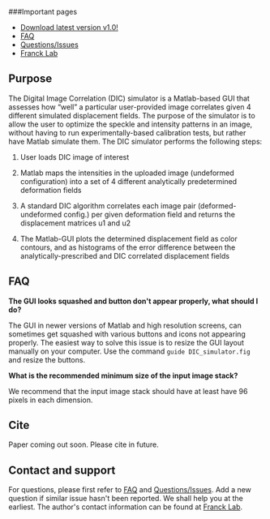 ###Important pages
* [Download latest version v1.0!](https://github.com/FranckLab/DIC-Simulator/releases)
* [FAQ](https://github.com/FranckLab/DIC-Simulator/blob/master/README.md#faq)
* [Questions/Issues](https://github.com/FranckLab/DIC-Simulator/issues)
* [Franck Lab](http://franck.engin.brown.edu)

## Purpose
The Digital Image Correlation (DIC) simulator is a Matlab-based GUI that assesses how “well” a particular user-provided image correlates given 4 different simulated displacement fields. The purpose of the simulator is to allow the user to optimize the speckle and intensity patterns in an image, without having to run experimentally-based calibration tests, but rather have Matlab simulate them. The DIC simulator performs the following steps:

1. User loads DIC image of interest

2. Matlab maps the intensities in the uploaded image (undeformed configuration) into a set of 4 different analytically predetermined deformation fields

3. A standard DIC algorithm correlates each image pair (deformed-undeformed config.) per given deformation field and returns the displacement matrices u1 and u2

4. The Matlab-GUI plots the determined displacement field as color contours, and as histograms of the error difference between the analytically-prescribed and DIC correlated displacement fields

## FAQ
**The GUI looks squashed and button don't appear properly, what should I do?**

The GUI in newer versions of Matlab and high resolution screens, can sometimes get squashed with various buttons and icons not appearing properly. The easiest way to solve this issue is to resize the GUI layout manually on your computer. Use the command `guide DIC_simulator.fig` and resize the buttons.


**What is the recommended minimum size of the input image stack?**

We recommend that the input image stack should have at least have 96 pixels in each dimension. 


## Cite
Paper coming out soon. Please cite in future. 

## Contact and support
For questions, please first refer to [FAQ](https://github.com/FranckLab/DIC-Simulator#FAQ) and [Questions/Issues](https://github.com/FranckLab/DIC-Simulator/issues). Add a new question if similar issue hasn't been reported. We shall help you at the earliest. The author's contact information can be found at [Franck Lab](http://franck.engin.brown.edu).
